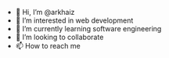 - 👋 Hi, I’m @arkhaiz
- 👀 I’m interested in web development
- 🌱 I’m currently learning software engineering
- 💞️ I’m looking to collaborate
- 📫 How to reach me 

<!---
arkhaiz/arkhaiz is a ✨ special ✨ repository because its `README.md` (this file) appears on your GitHub profile.
You can click the Preview link to take a look at your changes.
--->
